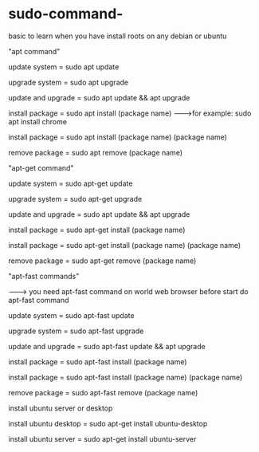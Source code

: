 # sudo-command-
basic to learn when you have install roots on any debian or ubuntu


"apt command" 



update system = sudo apt update

upgrade system = sudo apt upgrade

update and upgrade = sudo apt update && apt upgrade

install package = sudo apt install (package name)    --->for example: sudo apt install chrome

install package = sudo apt install (package name) (package name)

remove package = sudo apt remove (package name) 





"apt-get command"



update system = sudo apt-get update

upgrade system = sudo apt-get upgrade

update and upgrade = sudo apt update && apt upgrade

install package = sudo apt-get install (package name)

install package = sudo apt-get install (package name) (package name)

remove package = sudo apt-get remove (package name) 



"apt-fast commands"  

---> you need apt-fast command on world web browser before start do apt-fast command




update system = sudo apt-fast update

upgrade system = sudo apt-fast upgrade

update and upgrade = sudo apt-fast update && apt upgrade

install package = sudo apt-fast install (package name)

install package = sudo apt-fast install (package name) (package name)

remove package = sudo apt-fast remove (package name) 


install ubuntu server or desktop 




install ubuntu desktop = sudo apt-get install ubuntu-desktop 

install ubuntu server = sudo apt-get install ubuntu-server

